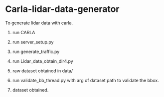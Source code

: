 # Carla-lidar-data-generator
To generate lidar data with carla.

1. run CARLA

2. run server_setup.py

3. run generate_traffic.py

4. run Lidar_data_obtain_dir4.py

5. raw dataset obtained in data/

5. run validate_bb_thread.py with arg of dataset path to validate the bbox.

6. dataset obtained.

